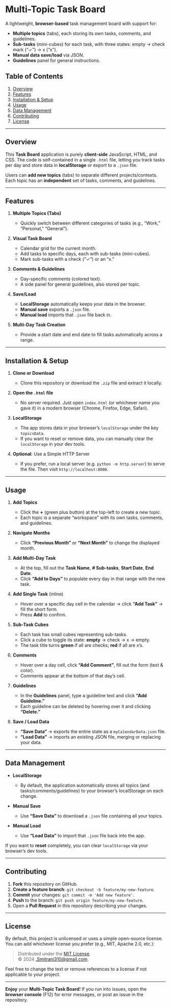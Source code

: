 # Multi-Topic Task Board

A lightweight, **browser-based** task management board with support for:
- **Multiple topics** (tabs), each storing its own tasks, comments, and guidelines.  
- **Sub-tasks** (mini-cubes) for each task, with three states: empty → check mark (“✓”) → x (“x”).  
- **Manual data save/load** via JSON.  
- **Guidelines** panel for general instructions.

## Table of Contents
1. [Overview](#overview)  
2. [Features](#features)  
3. [Installation & Setup](#installation--setup)  
4. [Usage](#usage)  
5. [Data Management](#data-management)  
6. [Contributing](#contributing)  
7. [License](#license)

---

## Overview

This **Task Board** application is purely **client-side** JavaScript, HTML, and CSS. The code is self-contained in a single `.html` file, letting you track tasks per day and store data in **localStorage** or export to a `.json` file.

Users can **add new topics** (tabs) to separate different projects/contexts. Each topic has an **independent** set of tasks, comments, and guidelines.

---

## Features

1. **Multiple Topics (Tabs)**  
   - Quickly switch between different categories of tasks (e.g., “Work,” “Personal,” “General”).

2. **Visual Task Board**  
   - Calendar grid for the current month.  
   - Add tasks to specific days, each with sub-tasks (mini-cubes).  
   - Mark sub-tasks with a check (“✓”) or an “x.”

3. **Comments & Guidelines**  
   - Day-specific comments (colored text).  
   - A side panel for general guidelines, also stored per topic.

4. **Save/Load**  
   - **LocalStorage** automatically keeps your data in the browser.  
   - **Manual save** exports a `.json` file.  
   - **Manual load** imports that `.json` file back in.

5. **Multi-Day Task Creation**  
   - Provide a start date and end date to fill tasks automatically across a range.

---

## Installation & Setup

1. **Clone or Download**  
   - Clone this repository or download the `.zip` file and extract it locally.

2. **Open the `.html` file**  
   - No server required. Just open `index.html` (or whichever name you gave it) in a modern browser (Chrome, Firefox, Edge, Safari).

3. **LocalStorage**  
   - The app stores data in your browser’s `localStorage` under the key `topicsData`.  
   - If you want to reset or remove data, you can manually clear the `localStorage` in your dev tools.

4. **Optional**: Use a Simple HTTP Server  
   - If you prefer, run a local server (e.g. `python -m http.server`) to serve the file. Then visit `http://localhost:8000`.

---

## Usage

1. **Add Topics**  
   - Click the **+** (green plus button) at the top-left to create a new topic.  
   - Each topic is a separate “workspace” with its own tasks, comments, and guidelines.

2. **Navigate Months**  
   - Click **“Previous Month”** or **“Next Month”** to change the displayed month.

3. **Add Multi-Day Task**  
   - At the top, fill out the **Task Name**, **# Sub-tasks**, **Start Date**, **End Date**.  
   - Click **“Add to Days”** to populate every day in that range with the new task.

4. **Add Single Task** (inline)  
   - Hover over a specific day cell in the calendar → click **“Add Task”** → fill the short form.  
   - Press **Add** to confirm.

5. **Sub-Task Cubes**  
   - Each task has small cubes representing sub-tasks.  
   - Click a cube to toggle its state: **empty** → check → x → empty.  
   - The task title turns **green** if all are checks; **red** if all are x’s.

6. **Comments**  
   - Hover over a day cell, click **“Add Comment”**, fill out the form (text & color).  
   - Comments appear at the bottom of that day’s cell.

7. **Guidelines**  
   - In the **Guidelines** panel, type a guideline text and click **“Add Guideline.”**  
   - Each guideline can be deleted by hovering over it and clicking **“Delete.”**

8. **Save / Load Data**  
   - **“Save Data”** → exports the entire state as a `myCalendarData.json` file.  
   - **“Load Data”** → imports an existing JSON file, merging or replacing your data.

---

## Data Management

- **LocalStorage**  
  - By default, the application automatically stores all topics (and tasks/comments/guidelines) to your browser’s localStorage on each change.

- **Manual Save**  
  - Use **“Save Data”** to download a `.json` file containing all your topics.

- **Manual Load**  
  - Use **“Load Data”** to import that `.json` file back into the app.

If you want to **reset** completely, you can clear `localStorage` via your browser’s dev tools.

---

## Contributing

1. **Fork** this repository on GitHub.  
2. **Create a feature branch**: `git checkout -b feature/my-new-feature`.  
3. **Commit** your changes: `git commit -m 'Add new feature'`.  
4. **Push** to the branch: `git push origin feature/my-new-feature`.  
5. Open a **Pull Request** in this repository describing your changes.

---

## License

By default, this project is unlicensed or uses a simple open-source license. You can add whichever license you prefer (e.g., MIT, Apache 2.0, etc.):

> Distributed under the [MIT License](LICENSE).  
> © 2024 .Smitrani310@gmail.com.

Feel free to change the text or remove references to a license if not applicable to your project.

---

**Enjoy** your **Multi-Topic Task Board**! If you run into issues, open the **browser console** (F12) for error messages, or post an issue in the repository.  
